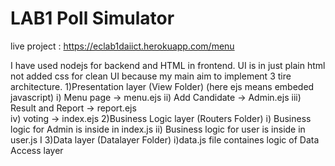 # LAB1 Poll Simulator <br />
live project : https://eclab1daiict.herokuapp.com/menu

I have used nodejs for backend and HTML in frontend.
UI is in just plain html not added css for clean UI because my main aim to implement 3 tire architecture.
1)Presentation layer (View Folder)
     (here ejs means embeded javascript)
    i)   Menu page -> menu.ejs
    ii)  Add Candidate -> Admin.ejs
    iii) Result and Report -> report.ejs  
    iv)  voting -> index.ejs 
2)Business Logic layer (Routers Folder)
    i) Business logic for Admin is inside in index.js
    ii) Business logic for user is inside in user.js   I
3)Data layer (Datalayer Folder)
    i)data.js file containes logic of Data Access layer



